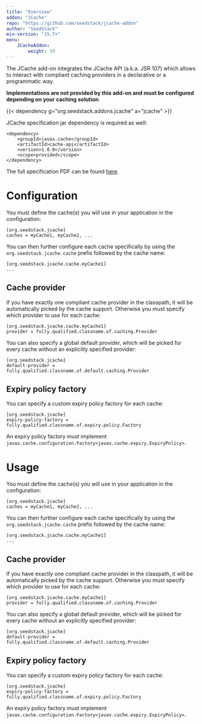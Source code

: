 ```yaml
---
title: "Overview"
addon: "JCache"
repo: "https://github.com/seedstack/jcache-addon"
author: "SeedStack"
min-version: "15.7+"
menu:
    JCacheAddon:
        weight: 10
---
```


The JCache add-on integrates the JCache API (a.k.a. JSR 107) which allows to interact with compliant caching providers
in a declarative or a programmatic way.

**Implementations are not provided by this add-on and must be configured depending on your caching solution**.

{{< dependency g="org.seedstack.addons.jcache" a="jcache" >}}

JCache specification jar dependency is required as well:

    <dependency>
        <groupId>javax.cache</groupId>
        <artifactId>cache-api</artifactId>
        <version>1.0.0</version>
        <scope>provided</scope>
    </dependency>

The full specification PDF can be found [here](http://download.oracle.com/otn-pub/jcp/jcache-1_0-fr-eval-spec/JSR107FinalSpecification.pdf).

# Configuration

You must define the cache(s) you will use in your application in the configuration:

    [org.seedstack.jcache]
    caches = myCache1, myCache2, ...

You can then further configure each cache specifically by using the `org.seedstack.jcache.cache` prefix followed by
the cache name:

    [org.seedstack.jcache.cache.myCache1]
    ...

## Cache provider

If you have exactly one compliant cache provider in the classpath, it will be automatically picked by the cache support.
Otherwise you must specify which provider to use for each cache:

    [org.seedstack.jcache.cache.myCache1]
    provider = fully.qualified.classname.of.caching.Provider

You can also specify a global default provider, which will be picked for every cache without an explicitly specified
provider:

    [org.seedstack.jcache]
    default-provider = fully.qualified.classname.of.default.caching.Provider


## Expiry policy factory

You can specify a custom expiry policy factory for each cache:

    [org.seedstack.jcache]
    expiry-policy-factory = fully.qualified.classname.of.expiry.policy.Factory

An expiry policy factory must implement `javax.cache.configuration.Factory<javax.cache.expiry.ExpiryPolicy>`.

# Usage

You must define the cache(s) you will use in your application in the configuration:

    [org.seedstack.jcache]
    caches = myCache1, myCache2, ...

You can then further configure each cache specifically by using the `org.seedstack.jcache.cache` prefix followed by
the cache name:

    [org.seedstack.jcache.cache.myCache1]
    ...

## Cache provider

If you have exactly one compliant cache provider in the classpath, it will be automatically picked by the cache support.
Otherwise you must specify which provider to use for each cache:

    [org.seedstack.jcache.cache.myCache1]
    provider = fully.qualified.classname.of.caching.Provider

You can also specify a global default provider, which will be picked for every cache without an explicitly specified
provider:

    [org.seedstack.jcache]
    default-provider = fully.qualified.classname.of.default.caching.Provider


## Expiry policy factory

You can specify a custom expiry policy factory for each cache:

    [org.seedstack.jcache]
    expiry-policy-factory = fully.qualified.classname.of.expiry.policy.Factory

An expiry policy factory must implement `javax.cache.configuration.Factory<javax.cache.expiry.ExpiryPolicy>`.
